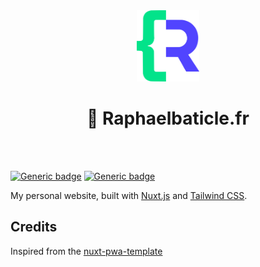 
<div align="center">
    <br>
    <br>
    <p align="center"><a href="#" target="_blank"><img src="public/logo.png" width="100" alt="Logo Joie et Gym"></a></p>
    <h1 align="center">
        🚀 Raphaelbaticle.fr
    </h1>
    <br>
    <br>
</div>





[![Generic badge](https://img.shields.io/badge/Nuxt-3.8.1-<COLOR>.svg)](https://shields.io/)
[![Generic badge](https://img.shields.io/badge/Tailwind-6.9.4-38bdf8.svg)](https://shields.io/)

My personal website, built with [Nuxt.js](https://nuxtjs.org) and [Tailwind CSS](https://tailwindcss.com).


## Credits
Inspired from the [nuxt-pwa-template](https://github.com/alexdeploy/nuxt-pwa-template)
